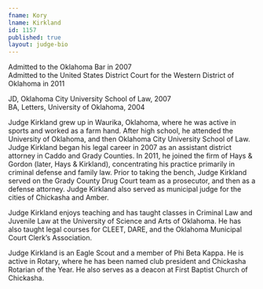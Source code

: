 ```yaml
---
fname: Kory
lname: Kirkland
id: 1157
published: true
layout: judge-bio
---
```

Admitted to the Oklahoma Bar in 2007   
Admitted to the United States District Court for the Western District of Oklahoma in 2011

JD, Oklahoma City University School of Law, 2007  
BA, Letters, University of Oklahoma, 2004

Judge Kirkland grew up in Waurika, Oklahoma, where he was active in sports and worked as a farm hand. After high school, he attended the University of Oklahoma, and then Oklahoma City University School of Law. Judge Kirkland began his legal career in 2007 as an assistant district attorney in Caddo and Grady Counties. In 2011, he joined the firm of Hays & Gordon (later, Hays & Kirkland), concentrating his practice primarily in criminal defense and family law. Prior to taking the bench, Judge Kirkland served on the Grady County Drug Court team as a prosecutor, and then as a defense attorney. Judge Kirkland also served as municipal judge for the cities of Chickasha and Amber.

Judge Kirkland enjoys teaching and has taught classes in Criminal Law and Juvenile Law at the University of Science and Arts of Oklahoma. He has also taught legal courses for CLEET, DARE, and the Oklahoma Municipal Court Clerk’s Association. 

Judge Kirkland is an Eagle Scout and a member of Phi Beta Kappa. He is active in Rotary, where he has been named club president and Chickasha Rotarian of the Year. He also serves as a deacon at First Baptist Church of Chickasha. 